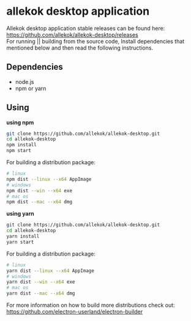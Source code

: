 # allekok desktop application
Allekok desktop application stable releases can be found here: https://github.com/allekok/allekok-desktop/releases  
For running || building from the source code, Install dependencies that mentioned below and then read the following instructions.
## Dependencies
- node.js
- npm or yarn
## Using
**using npm**
```bash
git clone https://github.com/allekok/allekok-desktop.git
cd allekok-desktop
npm install
npm start
```
For building a distribution package:
```bash
# linux
npm dist --linux --x64 AppImage
# windows
npm dist --win --x64 exe
# mac os
npm dist --mac --x64 dmg
```

**using yarn**
```bash
git clone https://github.com/allekok/allekok-desktop.git
cd allekok-desktop
yarn install
yarn start
```
For building a distribution package:
```bash
# linux
yarn dist --linux --x64 AppImage
# windows
yarn dist --win --x64 exe
# mac os
yarn dist --mac --x64 dmg
```
For more information on how to build more distributions check out: https://github.com/electron-userland/electron-builder  
